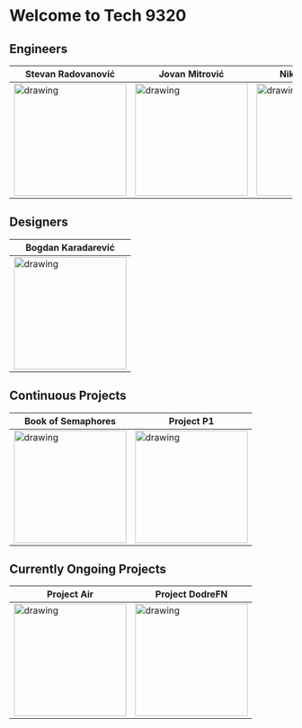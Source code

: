 # Welcome to Tech 9320

## Engineers

| Stevan Radovanović  | Jovan Mitrović  | Nikola Petrović  |
|---|---|---|
| <img src="https://avatars.githubusercontent.com/u/107929243?v=4" alt="drawing" width="200"/> | <img src="https://avatars.githubusercontent.com/u/79802504?v=4" alt="drawing" width="200"/>  | <img src="https://avatars.githubusercontent.com/u/78090394?v=4" alt="drawing" width="200"/>  |

## Designers

| Bogdan Karadarević  |
|---|
| <img src="https://avatars.githubusercontent.com/u/111356605?v=4" alt="drawing" width="200"/> |

## Continuous Projects

| Book of Semaphores | Project P1 |
|---|---|
| <img src="https://user-images.githubusercontent.com/107929243/185597547-d4a5244b-8de8-409c-a997-b39f061138b5.png" alt="drawing" width="200"/> | <img src="https://user-images.githubusercontent.com/107929243/185595044-e5641f92-ee0c-4c01-a069-358cbcf2da9c.png" alt="drawing" width="200"/> |

## Currently Ongoing Projects

| Project Air | Project DodreFN |
|---|---|
| <img src="https://cdn.discordapp.com/attachments/1009186907818831942/1009901686522916944/beli-256x256.png" alt="drawing" width="200"/> | <img src="https://user-images.githubusercontent.com/107929243/185616323-d81c7c24-91b4-4eef-8edd-3c555b0db98c.png" alt="drawing" width="200"/> |
